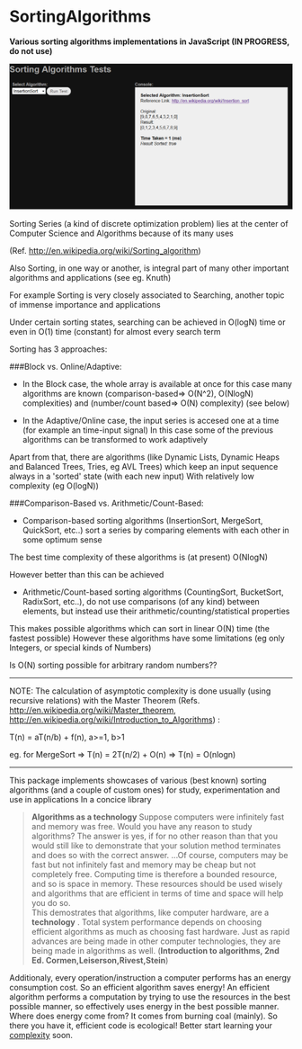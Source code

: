 SortingAlgorithms
=================

__Various sorting algorithms implementations in JavaScript  (IN PROGRESS, do not use)__

![screenshot](/test/screenshot.png)

Sorting Series (a kind of discrete optimization problem)
lies at the center of Computer Science and Algorithms
because of its many uses

(Ref. http://en.wikipedia.org/wiki/Sorting_algorithm)

Also Sorting, in one way or another, is integral part
of many other important algorithms and applications (see eg. Knuth)

For example Sorting is very closely associated to Searching, 
another topic of immense importance and applications

Under certain sorting states, searching can be achieved in O(logN) time
or even in O(1) time (constant) for almost every search term

Sorting has 3 approaches:

###Block vs. Online/Adaptive:

* In the Block case, the whole array is available at once
for this case many algorithms are known
(comparison-based=> O(N^2), O(NlogN) complexities)
and
(number/count based=> O(N) complexity) (see below)

* In the Adaptive/Online case, the input series is
accesed one at a time (for example an time-input signal)
In this case some of the previous algorithms can be transformed to work adaptively

Apart from that, there are algorithms 
(like Dynamic Lists, Dynamic Heaps and Balanced Trees, Tries, eg AVL Trees)
which keep an input sequence always in a 'sorted' state (with each new input)
With relatively low complexity (eg O(logN))

###Comparison-Based vs. Arithmetic/Count-Based:

* Comparison-based sorting algorithms (InsertionSort, MergeSort, QuickSort, etc..) sort
a series by comparing elements with each other in some optimum sense

The best time complexity of these algorithms is (at present) O(NlogN)

However better than this can be achieved

* Arithmetic/Count-based sorting algorithms (CountingSort, BucketSort, RadixSort, etc..), 
do not use comparisons (of any kind) between elements, 
but instead use their arithmetic/counting/statistical properties

This makes possible algorithms which can sort in linear O(N) time (the fastest possible)
However these algorithms have some limitations (eg only Integers, or special kinds of Numbers)

Is O(N) sorting possible for arbitrary random numbers??

------------------------------------------------------

NOTE: The calculation of asymptotic complexity is done usually (using recursive relations)
with the Master Theorem (Refs. http://en.wikipedia.org/wiki/Master_theorem, http://en.wikipedia.org/wiki/Introduction_to_Algorithms) :

T(n) = aT(n/b) + f(n),  a>=1, b>1

eg. for MergeSort => T(n) = 2T(n/2) + O(n) =>  T(n) = O(nlogn)

---------------------------------------------------------

This package implements showcases of various (best known) sorting algorithms 
(and a couple of custom ones)
for study, experimentation and use in applications
In a concice library


> __Algorithms as a technology__   Suppose computers were infinitely fast and memory was free. Would you have any reason to study algorithms? The answer is yes, if for no other reason than that you would  still like to demonstrate that your solution method terminates and does so with the correct answer. 
 ...Of course, computers may be fast but not infinitely fast and memory may be cheap but not completely free. Computing time is therefore a  bounded resource, and so is space in memory. These resources should be used wisely and algorithms that are efficient in terms of time and space will help you do so.  
 This demostrates that algorithms, like computer hardware, are a __technology__ . Total system performance depends on choosing efficient algorithms as much as choosing fast hardware. Just as rapid advances are being made in other computer technologies, they are being made in algorithms as well. (__Introduction to algorithms, 2nd Ed. Cormen,Leiserson,Rivest,Stein__)
 
 
 
 Additionaly, every operation/instruction a computer performs has an energy consumption cost. So an efficient algorithm saves energy! 
 An efficient algorithm performs a computation by trying to use the resources in the best possible manner, so effectively uses energy in the best possible manner. 
 Where does energy come from? It comes from burning coal (mainly). 
 So there you have it, efficient code is ecological! 
 Better start learning your [complexity]( http://en.wikipedia.org/wiki/Computational_complexity_theory) soon.


